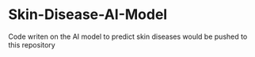 # Skin-Disease-AI-Model
Code writen on the AI model to predict skin diseases would be pushed to this repository 
